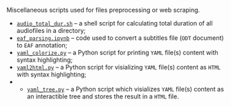 Miscellaneous scripts used for files preprocessing or web scraping.
* [`audio_total_dur.sh`](https://github.com/vyhuholl/NLP_stuff/blob/master/audio_total_dur.sh) – a shell script for calculating total duration of all audiofiles in a directory;
* [`eaf_parsing.ipynb`](https://github.com/vyhuholl/NLP_stuff/blob/master/eaf_parsing.ipynb) – code used to convert a subtitles file (`ODT` document) to `EAF` annotation;
* [`yaml_colorize.py`](https://github.com/vyhuholl/NLP_stuff/blob/master/yaml_colorize.py) – a Python script for printing `YAML` file(s) content with syntax highlighting;
* [`yaml2html.py`](https://github.com/vyhuholl/NLP_stuff/blob/master/yaml2html.py) – a Python script for visializing `YAML` file(s) content as `HTML` with syntax highlighting;
* * [`yaml_tree.py`](https://github.com/vyhuholl/NLP_stuff/blob/master/yaml_tree.py) – a Python script which visializes `YAML` file(s) content as an interactible tree and stores the result in a `HTML` file.
